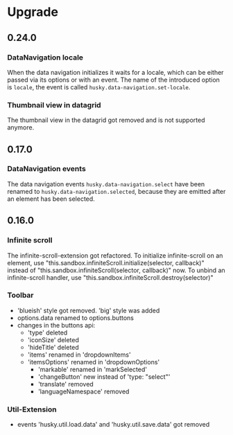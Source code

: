 # Upgrade

## 0.24.0

### DataNavigation locale

When the data navigation initializes it waits for a locale, which
can be either passed via its options or with an event. The name
of the introduced option is `locale`, the event is called
`husky.data-navigation.set-locale`.

### Thumbnail view in datagrid

The thumbnail view in the datagrid got removed and is not supported
anymore.

## 0.17.0

### DataNavigation events

The data navigation events `husky.data-navigation.select` have been renamed to
`husky.data-navigation.selected`, because they are emitted after an element has
been selected.

## 0.16.0

### Infinite scroll
The infinite-scroll-extension got refactored. To initialize infinite-scroll on an element, use
"this.sandbox.infiniteScroll.initialize(selector, callback)" instead of "this.sandbox.infiniteScroll(selector, callback)" now.
To unbind an infinite-scroll handler, use "this.sandbox.infiniteScroll.destroy(selector)"

### Toolbar
- 'blueish' style got removed. 'big' style was added
- options.data renamed to options.buttons
- changes in the buttons api:
    - 'type' deleted
    - 'iconSize' deleted
    - 'hideTitle' deleted
    - 'items' renamed in 'dropdownItems'
    - 'itemsOptions' renamed in 'dropdownOptions'
        - 'markable' renamed in 'markSelected'
        - 'changeButton' new instead of 'type: "select"'
        - 'translate' removed
        - 'languageNamespace' removed

### Util-Extension
- events 'husky.util.load.data' and 'husky.util.save.data' got removed
